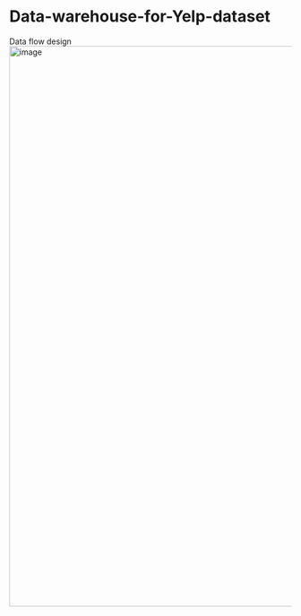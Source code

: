 # Data-warehouse-for-Yelp-dataset



Data flow design
<img width="700" height="1000" alt="image" src="https://user-images.githubusercontent.com/66984648/168505352-7abdaccf-020c-42cd-9476-83664187cfb1.png">
